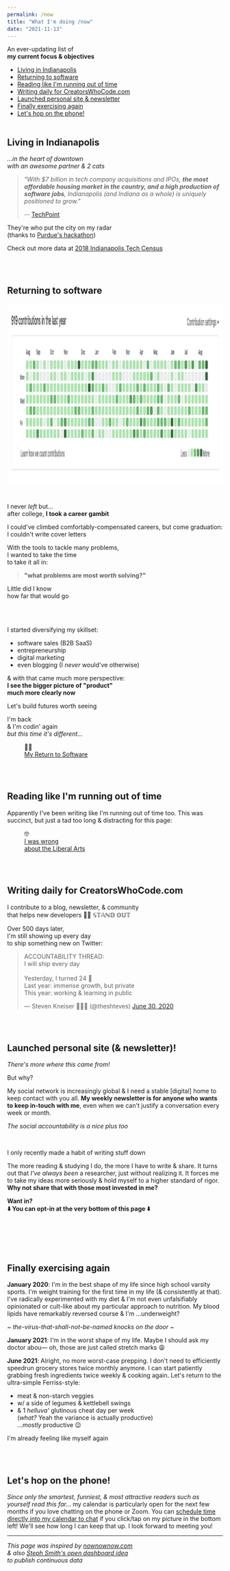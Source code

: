 ```yaml
---
permalink: /now
title: "What I'm doing /now"
date: "2021-11-13"
---
```


An ever-updating list of
<br />**my current focus & objectives**  

<!-- excerpt -->

* [Living in Indianapolis](#living-in-indianapolis)
* [Returning to software](#returning-to-software)
* [Reading like I'm running out of time](#reading-like-im-running-out-of-time)
* [Writing daily for CreatorsWhoCode.com](#writing-daily-for-creatorswhocodecom)
* [Launched personal site & newsletter](#launched-personal-site--newsletter)
* [Finally exercising again](#finally-exercising-again)
* [Let's hop on the phone!](#lets-hop-on-the-phone)
<br /><br />


## Living in Indianapolis

_...in the heart of downtown<br />with an awesome partner & 2 cats_

> _"With $7 billion in tech company acquisitions and IPOs, **the most affordable housing market in the country, and a high production of software jobs**, Indianapolis (and Indiana as a whole) is uniquely positioned to grow."_
> 
> -- [TechPoint](https://techpoint.org/)
>

They're who put the city on my radar
<br />(thanks to [Purdue's hackathon](https://boilermake.org/))

Check out more data at [2018 Indianapolis Tech Census](https://powderkeg.com/indianapolis-tech-census/)

<br /><br />


## Returning to software

[<img height="418" src='/github-contrib-year.webp' alt='GitHub contribution graph' />](https://github.com/theshteves)

<br />

I never _left_ but...
<br />after college, **I took a career gambit**

I could've climbed comfortably-compensated careers, but come graduation: I couldn't write cover letters

With the tools to tackle many problems,
<br />I wanted to take the time
<br />to take it all in:

> **"what problems are most _worth_ solving?"**

Little did I know
<br />how far that would go

<br />

<br />I started diversifying my skillset:

* software sales (B2B SaaS)
* entrepreneurship
* digital marketing
* even blogging (I _never_ would've otherwise)

& with that came much more perspective:
<br />**I see the bigger picture of "product"<br />much more clearly now**

Let's build futures worth seeing

I'm back
<br />& I'm codin' again
<br />_but this time it's different..._

<figure class='flex my-8 text-xl bg-gradient-to-bl from-yellow-50 via-yellow-50 to-yellow-300 w-max p-4 rounded items-center'>
  <div class='px-4'>👨‍💻 </div>
  <a href='/blog/return-to-software'>My Return to Software</a>
</figure>

<br /><br />


## Reading like I'm running out of time

Apparently I've been writing like I'm running out of time too. This was succinct, but just a tad too long & distracting for this page:

<figure class='flex my-8 text-xl bg-gradient-to-bl from-yellow-50 via-yellow-50 to-yellow-300 w-max p-4 rounded items-center'>
  <div class='px-4'>🤓 </div>
  <a href='/blog/liberal-arts'>I was wrong <span class="sm:hidden"><br /></span>about the Liberal Arts</a>
</figure>

<br /><br />


## Writing daily for CreatorsWhoCode.com

I contribute to a blog, newsletter, & community
<br />that helps new developers 💃🕺 𝕊𝕋𝔸ℕ𝔻 𝕆𝕌𝕋

Over 500 days later,
<br />I'm still showing up every day
<br />to ship something new on Twitter:

<blockquote class="twitter-tweet"><p lang="en" dir="ltr">ACCOUNTABILITY THREAD:<br>I will ship every day<br><br>Yesterday, I turned 24 🎉<br>Last year: immense growth, but private<br>This year: working &amp; learning in public</p>&mdash; Steven Kneiser 👨🏼‍🍳 (@theshteves) <a href="https://twitter.com/theshteves/status/1277811840274358272?ref_src=twsrc%5Etfw">June 30, 2020</a></blockquote>
<script defer src="https://platform.twitter.com/widgets.js" charset="utf-8"></script> 

<br /><br />


## Launched personal site (& newsletter)!

_There's more where this came from!_

But why?

My social network is increasingly global & I need a stable [digital] home to keep contact with you all. **My weekly newsletter is for anyone who wants to keep in-touch with me**, even when we can't justify a conversation every week or month.

_The social accountability is a nice plus too_

<br />

I only recently made a habit of writing stuff down

The more reading & studying I do, the more I have to write & share. It turns out that _I've always been_ a researcher, just without realizing it. It forces me to take my ideas more seriously & hold myself to a higher standard of rigor. **Why not share that with those most invested in me?**

**Want in?**
<br />**⬇️  You can opt-in at the very bottom of this page ⬇️**


<br /><br />
<br /><br />

## Finally exercising again 

**January 2020**: I'm in the best shape of my life since high school varsity sports. I'm weight training for the first time in my life (& consistently at that). I've radically experimented with my diet & I'm not even unfalsifiably opinionated or cult-like about my particular approach to nutrition. My blood lipids have remarkably reversed course & I'm ...underweight?

_~ the-virus-that-shall-not-be-named knocks on the door ~_

**January 2021**: I'm in the worst shape of my life. Maybe I should ask my doctor abou&mdash; oh, those are just called stretch marks 😩

**June 2021**: Alright, no more worst-case prepping. I don't need to efficiently speedrun grocery stores twice monthly anymore. I can start patiently grabbing fresh ingredients twice weekly & cooking again. Let's return to the ultra-simple Ferriss-style:

* meat & non-starch veggies
* w/ a side of legumes & kettlebell swings
* & 1 _helluva'_ glutinous cheat day per week <br />(_what?_ Yeah the variance is actually productive)<br />..._mostly_ productive 😉

I'm already feeling like myself again

<br /><br />


## Let's hop on the phone!

_Since only the smartest, funniest, & most attractive readers such as yourself read this far..._ my calendar is particularly open for the next few months if you love chatting on the phone or Zoom. You can [schedule time directly into my calendar to chat](https://calendly.com/kneiser/30min) <span class="line-through">if you click/tap on my picture in the bottom left</span>! We'll see how long I can keep that up. I look forward to meeting you!

---

_This page was inspired by [nownownow.com](https://nownownow.com)
<br />& also [Steph Smith's open dashboard idea](https://stephsmith.io/open)
<br />to publish continuous data_
